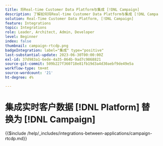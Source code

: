 ```yaml
---
title: 将Real-time Customer Data Platform与集成 [!DNL Campaign]
description: 了解如何将Real-time Customer Data Platform与集成 [!DNL Campaign]
solution: Real-Time Customer Data Platform, [!DNL Campaign]
feature: Integrations
topic: Integrations
role: Leader, Architect, Admin, Developer
level: Beginner
index: false
thumbnail: campaign-rtcdp.png
badgeIntegration: label="集成" type="positive"
last-substantial-update: 2023-06-30T00:00:00Z
exl-id: 37d983a1-6ede-4a35-864b-9ad7c9868821
source-git-commit: 509b227f360718e81fb19d3a4d30aebf9de49e5a
workflow-type: tm+mt
source-wordcount: '21'
ht-degree: 4%

---
```


# 集成实时客户数据 [!DNL Platform] 替换为 [!DNL Campaign]

{{$include /help/_includes/integrations-between-applications/campaign-rtcdp.md}}

